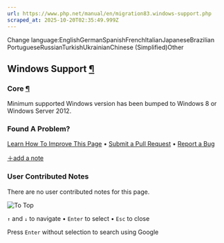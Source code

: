 ```yaml
---
url: https://www.php.net/manual/en/migration83.windows-support.php
scraped_at: 2025-10-20T02:35:49.999Z
---
```


Change language:EnglishGermanSpanishFrenchItalianJapaneseBrazilian PortugueseRussianTurkishUkrainianChinese (Simplified)Other

## Windows Support [¶](https://www.php.net/manual/en/migration83.windows-support.php\#migration83.windows-support)

### Core [¶](https://www.php.net/manual/en/migration83.windows-support.php\#migration83.windows-support.core)

Minimum supported Windows version has been bumped to Windows 8 or
Windows Server 2012.


### Found A Problem?

[Learn How To Improve This Page](https://github.com/php/doc-base/blob/master/README.md "This will take you to our contribution guidelines on GitHub")
•
[Submit a Pull Request](https://github.com/php/doc-en/blob/master/appendices/migration83/windows-support.xml)
•
[Report a Bug](https://github.com/php/doc-en/issues/new?body=From%20manual%20page:%20https:%2F%2Fphp.net%2Fmigration83.windows-support%0A%0A---)

[＋add a note](https://www.php.net/manual/add-note.php?sect=migration83.windows-support&repo=en&redirect=https://www.php.net/manual/en/migration83.windows-support.php)

### User Contributed Notes

There are no user contributed notes for this page.

![To Top](https://www.php.net/images/to-top@2x.png)

`↑` and `↓` to navigate •
`Enter` to select •
`Esc` to close


Press `Enter` without
selection to search using Google